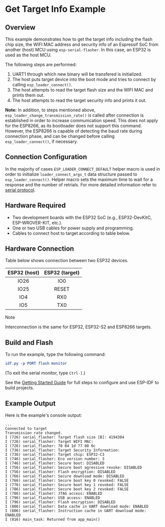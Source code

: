 # Get Target Info Example

## Overview

This example demonstrates how to get the target info including the flash chip size, the WIFI MAC address and security info of an Espressif SoC from another (host) MCU using `esp-serial-flasher`. In this case, an ESP32 is used as the host MCU.

The following steps are performed:

1. UART1 through which new binary will be transfered is initialized.
2. The host puts target device into the boot mode and tries to connect by calling `esp_loader_connect()`.
3. The host attempts to read the target flash size and the WIFI MAC and prints them out.
4. The host attempts to read the target security info and prints it out.

**Note:** In addition, to steps mentioned above, `esp_loader_change_transmission_rate()`  is called after connection is established in order to increase communication speed. This does not apply for the ESP8266, as its bootloader does not support this command. However, the ESP8266 is capable of detecting the baud rate during connection phase, and can be changed before calling `esp_loader_connect()`, if necessary.

## Connection Configuration

In the majority of cases `ESP_LOADER_CONNECT_DEFAULT` helper macro is used in order to initialize `loader_connect_args_t` data structure passed to `esp_loader_connect()`. Helper macro sets the maximum time to wait for a response and the number of retrials. For more detailed information refer to [serial protocol](https://docs.espressif.com/projects/esptool/en/latest/esp32s3/advanced-topics/serial-protocol.html).

## Hardware Required

* Two development boards with the ESP32 SoC (e.g., ESP32-DevKitC, ESP-WROVER-KIT, etc.).
* One or two USB cables for power supply and programming.
* Cables to connect host to target according to table below.

## Hardware Connection

Table below shows connection between two ESP32 devices.

| ESP32 (host) | ESP32 (target) |
|:------------:|:--------------:|
|    IO26      |      IO0       |
|    IO25      |     RESET      |
|    IO4       |      RX0       |
|    IO5       |      TX0       |

> [!NOTE]
> Interconnection is the same for ESP32, ESP32-S2 and ESP8266 targets.

## Build and Flash

To run the example, type the following command:

```CMake
idf.py -p PORT flash monitor
```

(To exit the serial monitor, type ``Ctrl-]``.)

See the [Getting Started Guide](https://docs.espressif.com/projects/esp-idf/en/stable/esp32/index.html) for full steps to configure and use ESP-IDF to build projects.

## Example Output

Here is the example's console output:

```text
...
Connected to target
Transmission rate changed.
I (726) serial_flasher: Target flash size [B]: 4194304
I (726) serial_flasher: Target WIFI MAC:
I (726) serial_flasher: 70 04 1d 77 08 0c 
I (736) serial_flasher: Target Security Information:
I (736) serial_flasher: Target chip: ESP32-C3
I (746) serial_flasher: Eco version number: 3
I (746) serial_flasher: Secure boot: DISABLED
I (756) serial_flasher: Secure boot agressive revoke: DISABLED
I (756) serial_flasher: Flash encryption: DISABLED
I (766) serial_flasher: Secure download mode: DISABLED
I (766) serial_flasher: Secure boot key 0 revoked: FALSE
I (776) serial_flasher: Secure boot key 1 revoked: FALSE
I (786) serial_flasher: Secure boot key 2 revoked: FALSE
I (786) serial_flasher: JTAG access: ENABLED
I (796) serial_flasher: USB access: ENABLED
I (796) serial_flasher: Flash encryption: DISABLED
I (806) serial_flasher: Data cache in UART download mode: ENABLED
I (806) serial_flasher: Instruction cache in UART download mode: ENABLED
I (816) main_task: Returned from app_main()
```

